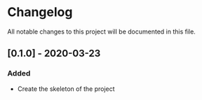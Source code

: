 # Changelog
All notable changes to this project will be documented in this file.

## [0.1.0] - 2020-03-23
### Added
- Create the skeleton of the project